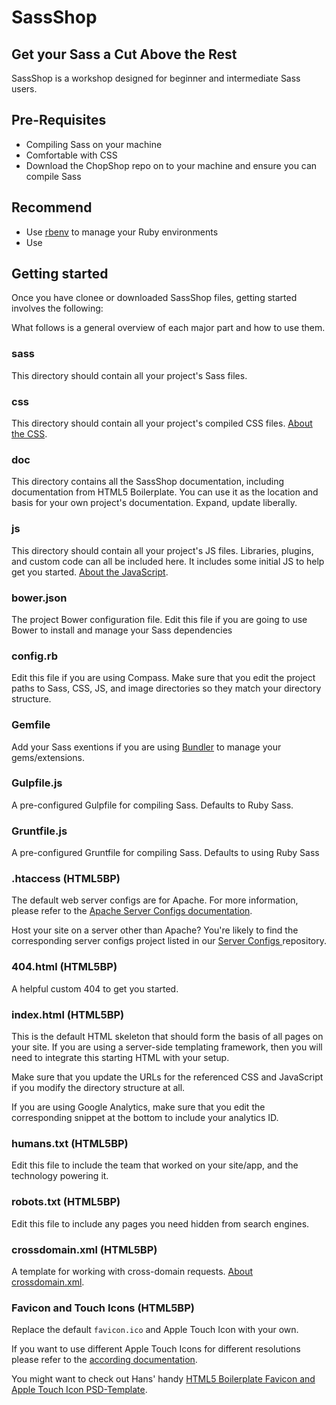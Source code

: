 # SassShop
## Get your Sass a Cut Above the Rest

SassShop is a workshop designed for beginner and intermediate Sass users.

## Pre-Requisites

* Compiling Sass on your machine
* Comfortable with CSS
* Download the ChopShop repo on to your machine and ensure you can compile Sass

## Recommend

* Use [rbenv](https://github.com/sstephenson/rbenv) to manage your Ruby environments
* Use 

## Getting started

Once you have clonee or downloaded SassShop files, getting started involves the following: 

What follows is a general overview of each major part and how to use them.

### sass
This directory should contain all your project's Sass files. 

### css

This directory should contain all your project's compiled CSS files. [About the
CSS](css.md).

### doc

This directory contains all the SassShop documentation, including documentation from HTML5 Boilerplate. You can use it as the location and basis for your own project's documentation. Expand, update liberally.

### js

This directory should contain all your project's JS files. Libraries, plugins,
and custom code can all be included here. It includes some initial JS to help
get you started. [About the JavaScript](js.md).

### bower.json

The project Bower configuration file. Edit this file if you are going to use Bower to install and manage your Sass dependencies

### config.rb

Edit this file if you are using Compass. Make sure that you edit the project paths to Sass, CSS, JS, and image directories so they match your directory structure. 

### Gemfile

Add your Sass exentions if you are using [Bundler]() to manage your gems/extensions.

### Gulpfile.js

A pre-configured Gulpfile for compiling Sass. Defaults to Ruby Sass.

### Gruntfile.js

A pre-configured Gruntfile for compiling Sass. Defaults to using Ruby Sass

### .htaccess (HTML5BP)

The default web server configs are for Apache. For more information, please
refer to the [Apache Server Configs
documentation](https://github.com/h5bp/server-configs-apache/tree/master/doc).

Host your site on a server other than Apache? You're likely to find the
corresponding server configs project listed in our [Server Configs
](https://github.com/h5bp/server-configs/blob/master/README.md) repository.

### 404.html (HTML5BP)

A helpful custom 404 to get you started.

### index.html (HTML5BP)

This is the default HTML skeleton that should form the basis of all pages on
your site. If you are using a server-side templating framework, then you will
need to integrate this starting HTML with your setup.

Make sure that you update the URLs for the referenced CSS and JavaScript if you
modify the directory structure at all.

If you are using Google Analytics, make sure that you edit the corresponding
snippet at the bottom to include your analytics ID.

### humans.txt (HTML5BP)

Edit this file to include the team that worked on your site/app, and the
technology powering it.

### robots.txt (HTML5BP)

Edit this file to include any pages you need hidden from search engines.

### crossdomain.xml (HTML5BP)

A template for working with cross-domain requests. [About
crossdomain.xml](crossdomain.md).

### Favicon and Touch Icons (HTML5BP)

Replace the default `favicon.ico` and Apple Touch Icon with your own.

If you want to use different Apple Touch Icons for different resolutions please
refer to the [according documentation](extend.md#apple-touch-icons).

You might want to check out Hans' handy [HTML5 Boilerplate Favicon and Apple
Touch Icon
PSD-Template](http://drublic.de/blog/html5-boilerplate-favicons-psd-template/).



